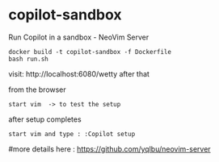 # copilot-sandbox
Run Copilot in a sandbox - NeoVim Server

```
docker build -t copilot-sandbox -f Dockerfile
bash run.sh
```

visit: http://localhost:6080/wetty after that

from the browser

```
start vim  -> to test the setup
```

after setup completes

```
start vim and type : :Copilot setup

```

#more details here : https://github.com/yqlbu/neovim-server
